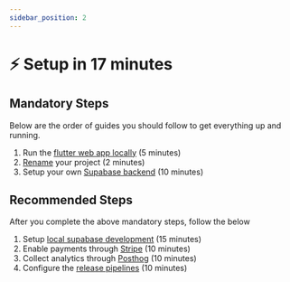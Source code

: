 ```yaml
---
sidebar_position: 2
---
```

# ⚡ Setup in 17 minutes

## Mandatory Steps

Below are the order of guides you should follow to get everything up and running.

1. Run the [flutter web app locally](getting-started.md) (5 minutes)
2. [Rename](guides/frontend/flutter/rename-your-project.md) your project (2 minutes)
3. Setup your own [Supabase backend](guides/supabase/README.md) (10 minutes)

## Recommended Steps

After you complete the above mandatory steps, follow the below

1. Setup [local supabase development](guides/supabase/supabase-local-development.md) (15 minutes)
2. Enable payments through [Stripe](guides/stripe.md) (10 minutes)
3. Collect analytics through [Posthog](guides/posthog.md) (10 minutes)
4. Configure the [release pipelines](guides/frontend/flutter/release.md) (10 minutes)

